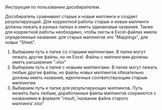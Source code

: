 Инструкция по пользованию дособирателем.

Дособиратель сравнивает старые и новые маппинги и создает результирующий. Для корректной работы старые и новые маппинги должны лежать в разных папках и иметь одинаковые названия.
Также для корректной работы необходимо, чтобы листы в Excel-файлах имели определенные названия: для старых маппингов это "Mappings", для новых "Sheet".

1. Выбираем путь к папке со старыми маппингами. В папке могут лежать другие файлы, но не Excel. Файлы с маппингами должны иметь расширение ".xlsx"
2. Выбираем путь к папке с новыми маппингами. В папке могут лежать любые другие файлы, но файлы новых маппингов обязательно должны иметь названия, идентичные соответствующим старым маппингам
3. Выбираем путь к папке для результирующих маппингов. Путь можеть быть любым, доработанные файлы маппингов сохранются с названиями в формате "result_'название файла старого маппинга'.xlsx"